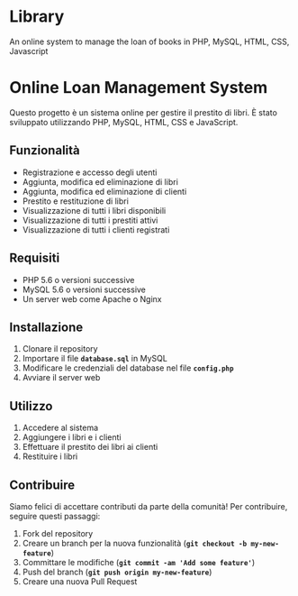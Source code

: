 # Library
An online system to manage the loan of books in PHP, MySQL, HTML, CSS, Javascript

# Online Loan Management System

Questo progetto è un sistema online per gestire il prestito di libri. È stato sviluppato utilizzando PHP, MySQL, HTML, CSS e JavaScript.

## Funzionalità

- Registrazione e accesso degli utenti
- Aggiunta, modifica ed eliminazione di libri
- Aggiunta, modifica ed eliminazione di clienti
- Prestito e restituzione di libri
- Visualizzazione di tutti i libri disponibili
- Visualizzazione di tutti i prestiti attivi
- Visualizzazione di tutti i clienti registrati

## Requisiti

- PHP 5.6 o versioni successive
- MySQL 5.6 o versioni successive
- Un server web come Apache o Nginx

## Installazione

1. Clonare il repository
2. Importare il file **`database.sql`** in MySQL
3. Modificare le credenziali del database nel file **`config.php`**
4. Avviare il server web

## Utilizzo

1. Accedere al sistema
2. Aggiungere i libri e i clienti
3. Effettuare il prestito dei libri ai clienti
4. Restituire i libri

## Contribuire

Siamo felici di accettare contributi da parte della comunità! Per contribuire, seguire questi passaggi:

1. Fork del repository
2. Creare un branch per la nuova funzionalità (**`git checkout -b my-new-feature`**)
3. Committare le modifiche (**`git commit -am 'Add some feature'`**)
4. Push del branch (**`git push origin my-new-feature`**)
5. Creare una nuova Pull Request
